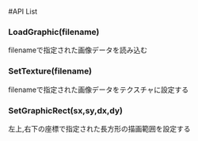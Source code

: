 #API List
### LoadGraphic(filename)
filenameで指定された画像データを読み込む
### SetTexture(filename)
filenameで指定された画像データをテクスチャに設定する
### SetGraphicRect(sx,sy,dx,dy)
左上,右下の座標で指定された長方形の描画範囲を設定する

